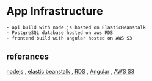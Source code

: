 # App Infrastructure

    - api build with node.js hosted on ElasticBeanstalk
    - PostgreSQL database hosted on aws RDS 
    - frontend build with angular hosted on AWS S3

## referances

[nodejs](https://nodejs.org) , [elastic beanstalk](https://aws.amazon.com/elasticbeanstalk) , [RDS](https://aws.amazon.com/rds/) , [Angular](https://angular.io) , [AWS S3](https://aws.amazon.com/s3)